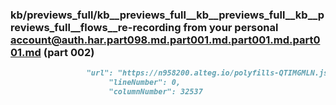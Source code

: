 ### kb/previews_full/kb__previews_full__kb__previews_full__kb__previews_full__flows__re-recording from your personal account@auth.har.part098.md.part001.md.part001.md.part001.md (part 002)

```md
                 "url": "https://n958200.alteg.io/polyfills-QTIMGMLN.js",
                      "lineNumber": 0,
                      "columnNumber": 32537
         
```

```
